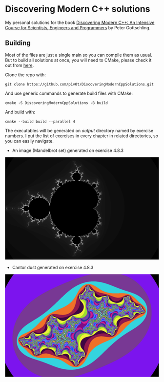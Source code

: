 # Discovering Modern C++ solutions

My personal solutions for the book [Discovering Modern C++: An Intensive Course for Scientists, Engineers and Programmers](https://www.amazon.com/Discovering-Modern-Scientists-Programmers-Depth/dp/0134383583) by Peter Gottschling.

## Building 
Most of the files are just a single main so you can compile them as usual. But to build 
all solutions at once, you will need to CMake, please check it out from [here](https://cmake.org/download).


Clone the repo with:
```
git clone https://github.com/p1v0t/DiscoveringModernCppSolutions.git
```
And use generic commands to generate build files with CMake:
```
cmake -S DiscoveringModernCppSolutions -B build 
```
And build with:
```
cmake --build build --parallel 4
```
The executables will be generated on *output* directory 
named by exercise numbers. I put the list of exercises in every chapter in related 
directories, so you can easily navigate.

- An image (Mandelbrot set) generated on exercise 4.8.3

![mandelbrotset](./images/mandelbrot_set.bmp)

- Cantor dust generated on exercise 4.8.3

![CantorDust](./images/Cantor_dust.bmp)

